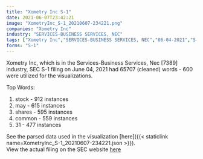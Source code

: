 ```yaml
---
title: "Xometry Inc S-1"
date: 2021-06-07T23:42:21
image: "XometryInc_S-1_20210607-234221.png"
companies: "Xometry Inc"
industry: "SERVICES-BUSINESS SERVICES, NEC"
tags: ["Xometry Inc","SERVICES-BUSINESS SERVICES, NEC","06-04-2021","S-1"]
forms: "S-1"
---
```

Xometry Inc, which is in the Services-Business Services, Nec [7389] industry, SEC S-1 filing on June 04, 2021 had 65707 (cleaned) words - 600 were utilized for the visualizations.

Top Words:
1. stock - 912 instances
2. may - 615 instances
3. shares - 595 instances
4. common - 559 instances
5. 31 - 477 instances


See the parsed data used in the visualization [here]({{< staticlink name=XometryInc_S-1_20210607-234221.json >}}).  
View the actual filing on the SEC website [here](https://www.sec.gov/Archives/edgar/data/1657573/0001193125-21-181945.txt)